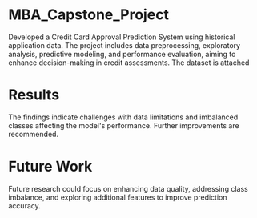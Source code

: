 # MBA_Capstone_Project
Developed a Credit Card Approval Prediction System using historical application data. The project includes data preprocessing, exploratory analysis, predictive modeling, and performance evaluation, aiming to enhance decision-making in credit assessments.
The dataset is attached
# Results
The findings indicate challenges with data limitations and imbalanced classes affecting the model's performance. Further improvements are recommended.
# Future Work
Future research could focus on enhancing data quality, addressing class imbalance, and exploring additional features to improve prediction accuracy.
